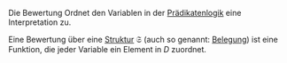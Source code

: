 
Die Bewertung Ordnet den Variablen in der [Prädikatenlogik](Logik/Prädikatenlogik.md) eine Interpretation zu.

Eine Bewertung über  eine [Struktur](Struktur.md) $\mathfrak S$ (auch so genannt: [Belegung](Belegung.md)) ist eine Funktion, die jeder Variable ein Element in $D$ zuordnet. 